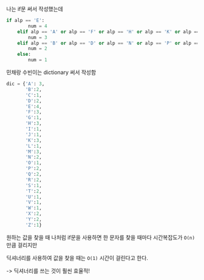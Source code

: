 나는 if문 써서 작성했는데 
```py
if alp == 'E':
		num = 4
	elif alp == 'A' or alp == 'F' or alp == 'H' or alp == 'K' or alp == 'M':
		num = 3
	elif alp == 'B' or alp == 'D' or alp == 'N' or alp == 'P' or alp == 'Q' or alp == 'R' or alp == 'T' or alp == 'X' or alp == 'Y':
		num = 2
	else:
		num = 1
```
민채랑 수빈이는 dictionary 써서 작성함
```py
dic = {'A': 3, 
       'B':2,
       'C':1,
       'D':2,
       'E':4,
       'F':3,
       'G':1,
       'H':3,
       'I':1,
       'J':1,
       'K':3,
       'L':1,
       'M':3,
       'N':2,
       'O':1,
       'P':2,
       'Q':2,
       'R':2,
       'S':1,
       'T':2,
       'U':1,
       'V':1,
       'W':1,
       'X':2,
       'Y':2,
       'Z':1}
```
원하는 값을 찾을 때 나처럼 if문을 사용하면 한 문자를 찾을 때마다 시간복잡도가 `O(n)`만큼 걸리지만

딕셔너리를 사용하여 값을 찾을 때는 `O(1)` 시간이 걸린다고 한다.

-> 딕셔너리를 쓰는 것이 훨씬 효율적!

